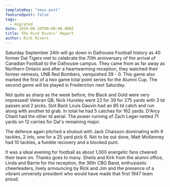 ```yaml
---
templateKey: "news-post"
featuredpost: false
tags:
  - migrated
date: 2019-06-20T00:00:00.000Z
title: The Rick Rivers’ Report
author: Rick Rivers
---
```


Saturday September 24th will go down in Dalhousie Football history as 40 former Dal Tigers met to celebrate the 70th anniversary of the arrival of Canadian Football to the Dalhousie campus.  They came from as far away as Northern Ontario and after a heartwarming reception, they watched their former nemesis, UNB Red Bombers, vanquished 39 - 0.  This game also marked the first of a two game total point series for the Alumni Cup.  The second game will be played in Fredericton next Saturday.

Not quite as sharp as the week before, the Black and Gold were very impressed!  Veteran QB, Nick Hunsley went 22 for 39 for 275 yards with 3 td passes and 2 picks. Slot Back Louis Gauvin had an 85 td catch and run along with another td grab.  In total he had 5 catches for 162 yards. D'Arcy Chant had the other td aerial.  The power running of Zach Leger netted 71 yards on 12 carries for Dal's remaining major.

The defence again pitched a shutout with Jack Chaisson dominating with 9 tackles, 2 ints, one for a 25 yard pick 6.  Not to be out done, Matt McKenney had 10 tackles, a fumble recovery and a blocked punt.

It was a ideal evening for football as about 1,000 energetic fans cheered their team on. Thanks goes to many.  Sheila and Kirk from the alumni office, Linda and Barrie for the reception, the 36th CBG Band, enthusiastic cheerleaders, lively announcing by Rick and Jim and the presence of a vibrant university president who would have made that first 1947 team proud.
